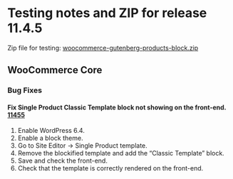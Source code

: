 # Testing notes and ZIP for release 11.4.5

Zip file for testing: [woocommerce-gutenberg-products-block.zip](https://github.com/woocommerce/woocommerce-blocks/files/13294232/woocommerce-gutenberg-products-block.zip)

## WooCommerce Core

### Bug Fixes

#### Fix Single Product Classic Template block not showing on the front-end. [11455](https://github.com/woocommerce/woocommerce-blocks/pull/11455)

1. Enable WordPress 6.4.
2. Enable a block theme.
3. Go to Site Editor → Single Product template.
4. Remove the blockified template and add the “Classic Template” block.
5. Save and check the front-end.
6. Check that the template is correctly rendered on the front-end.

